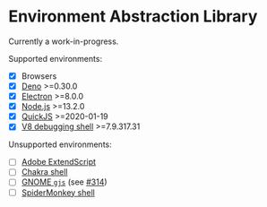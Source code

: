 Environment Abstraction Library
===============================

Currently a work-in-progress.

Supported environments:

* [x] Browsers
* [x] [Deno](https://deno.land/) >=0.30.0
* [x] [Electron](https://electronjs.org/docs/api) >=8.0.0
* [x] [Node.js](https://nodejs.org/) >=13.2.0
* [x] [QuickJS](https://bellard.org/quickjs/) >=2020-01-19
* [x] [V8 debugging shell](https://v8.dev/docs/d8) >=7.9.317.31

Unsupported environments:

* [ ] [Adobe ExtendScript](https://www.adobe.com/devnet/illustrator/scripting.html)
* [ ] [Chakra shell](https://github.com/Microsoft/ChakraCore)
* [ ] [GNOME `gjs`](https://gitlab.gnome.org/GNOME/gjs) (see [#314](https://gitlab.gnome.org/GNOME/gjs/-/merge_requests/314))
* [ ] [SpiderMonkey shell](https://developer.mozilla.org/en/SpiderMonkey)
